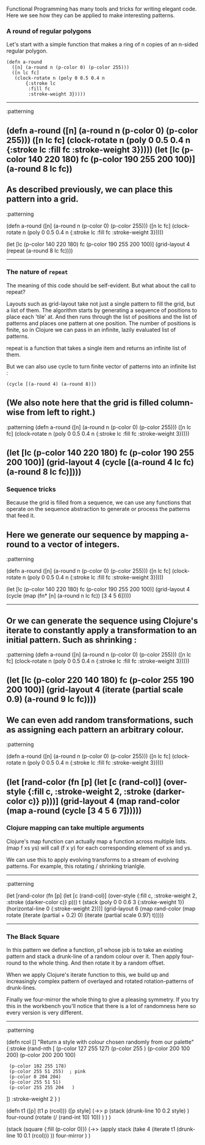  

Functional Programming has many tools and tricks for writing elegant code. Here we see how they can be applied to make interesting patterns.

### A round of regular polygons

Let's start with a simple function that makes a ring of n copies of an n-sided regular polygon. 

```
(defn a-round
  ([n] (a-round n (p-color 0) (p-color 255)))
  ([n lc fc]
   (clock-rotate n (poly 0 0.5 0.4 n
       {:stroke lc
        :fill fc 
        :stroke-weight 3}))))
```
----
:patterning

(defn a-round
  ([n] (a-round n (p-color 0) (p-color 255)))
  ([n lc fc]
   (clock-rotate n (poly 0 0.5 0.4 n
       {:stroke lc
        :fill fc 
        :stroke-weight 3}))))
(let
 [lc (p-color 140 220 180) fc (p-color 190 255 200 100)]
 (a-round 8 lc fc))
----
As described previously, we can place this pattern into a grid.
----
:patterning

(defn a-round
  ([n] (a-round n (p-color 0) (p-color 255)))
  ([n lc fc]
   (clock-rotate n (poly 0 0.5 0.4 n
       {:stroke lc
        :fill fc 
        :stroke-weight 3}))))

(let
 [lc (p-color 140 220 180) fc (p-color 190 255 200 100)]
 (grid-layout 4 (repeat (a-round 8 lc fc))))

----

### The nature of `repeat`

The meaning of this code should be self-evident. But what about the call to repeat?

Layouts such as grid-layout take not just a single pattern to fill the grid, but a list of them. The algorithm starts by generating a sequence of positions to place each 'tile' at. And then runs through the list of positions and the list of patterns and places one pattern at one position. The number of positions is finite, so in Clojure we can pass in an infinite, lazily evaluated list of patterns.

repeat is a function that takes a single item and returns an infinite list of them.

But we can also use cycle to turn finite vector of patterns into an infinite list :

    (cycle [(a-round 4) (a-round 8)])

(We also note here that the grid is filled column-wise from left to right.)
----
:patterning
(defn a-round
  ([n] (a-round n (p-color 0) (p-color 255)))
  ([n lc fc]
   (clock-rotate n (poly 0 0.5 0.4 n
       {:stroke lc
        :fill fc 
        :stroke-weight 3}))))

(let
 [lc (p-color 140 220 180) fc (p-color 190 255 200 100)]
 (grid-layout 4 (cycle [(a-round 4 lc fc) (a-round 8 lc fc)])))
----
### Sequence tricks

Because the grid is filled from a sequence, we can use any functions that operate on the sequence abstraction to generate or process the patterns that feed it.

Here we generate our sequence by mapping a-round to a vector of integers.
----
:patterning

(defn a-round
  ([n] (a-round n (p-color 0) (p-color 255)))
  ([n lc fc]
   (clock-rotate n (poly 0 0.5 0.4 n
       {:stroke lc
        :fill fc 
        :stroke-weight 3}))))

(let
 [lc (p-color 140 220 180) fc (p-color 190 255 200 100)]
 (grid-layout
  4
  (cycle
   (map (fn* [n] (a-round n lc fc)) [3 4 5 6]))))

----
Or we can generate the sequence using Clojure's iterate to constantly apply a transformation to an initial pattern. Such as shrinking :
----
:patterning
(defn a-round
  ([n] (a-round n (p-color 0) (p-color 255)))
  ([n lc fc]
   (clock-rotate n (poly 0 0.5 0.4 n
       {:stroke lc
        :fill fc 
        :stroke-weight 3}))))

(let
 [lc (p-color 220 140 180) fc (p-color 255 190 200 100)]
 (grid-layout
  4 
  (iterate (partial scale 0.9) (a-round 9 lc fc))))
----
We can even add random transformations, such as assigning each pattern an arbitrary colour.
----
:patterning


(defn a-round
  ([n] (a-round n (p-color 0) (p-color 255)))
  ([n lc fc]
   (clock-rotate n (poly 0 0.5 0.4 n
       {:stroke lc
        :fill fc 
        :stroke-weight 3}))))

(let
 [rand-color
  (fn
   [p]
   (let
    [c (rand-col)]
    (over-style
     {:fill c, :stroke-weight 2, :stroke (darker-color c)}
     p)))]
 (grid-layout
  4 
  (map rand-color (map a-round (cycle [3 4 5 6 7])))))
----
### Clojure mapping can take multiple arguments

Clojure's map function can actually map a function across multiple lists. (map f xs ys) will call (f x y) for each corresponding element of xs and ys.

We can use this to apply evolving transforms to a stream of evolving patterns. For example, this rotating / shrinking trianlgle.

----
:patterning


(let
 [rand-color
  (fn
   [p]
   (let
    [c (rand-col)]
    (over-style
     {:fill c, :stroke-weight 2, :stroke (darker-color c)}
     p)))
  t
  (stack
   (poly 0 0 0.6 3 {:stroke-weight 1})
   (horizontal-line 0 {:stroke-weight 2}))]
 (grid-layout
  6
  (map
   rand-color
   (map
    rotate
    (iterate (partial + 0.2) 0)
    (iterate (partial scale 0.97) t)))))

----
### The Black Square

In this pattern we define a function, p1 whose job is to take an existing pattern and stack a drunk-line of a random colour over it. Then apply four-round to the whole thing. And then rotate it by a random offset.
 
 
When we apply Clojure's iterate function to this, we build up and increasingly complex pattern of overlayed and rotated rotation-patterns of drunk-lines. 

Finally we four-mirror the whole thing to give a pleasing symmetry. If you try this in the workbench you'll notice that there is a lot of randomness here so every version is very different.

----
:patterning

(defn rcol []
   "Return a style with colour chosen randomly from our palette"
   {:stroke 
   (rand-nth [
     (p-color 127 255 127)
     (p-color 255 )
     (p-color 200 100 200)
     (p-color 200 200 100)
     
     (p-color 102 255 178)
     (p-color 255 51 255)  ; pink
     (p-color 0 204 204)
     (p-color 255 51 51)
     (p-color 255 255 204   )

   ])
   :stroke-weight 2
   }
)


(defn t1
   ([p] (t1 p (rcol))) 
   ([p style]
      (->> p
        (stack
          (drunk-line 10 0.2 style)
        )
        four-round
        (rotate (/ (rand-int 10) 10))
     )
   ) 
)

(stack
   (square {:fill (p-color 0)})
   (->> 
    (apply stack 
      (take 4 
        (iterate t1 (drunk-line 10 0.1 (rcol)))
      ))
      four-mirror
    )
)
